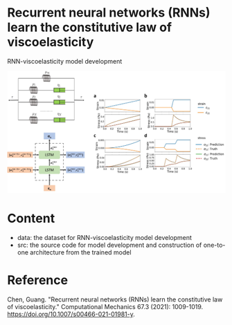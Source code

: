 # Recurrent neural networks (RNNs) learn the constitutive law of viscoelasticity
RNN-viscoelasticity model development

![RNN-viscoelasticity](./rnn.jpg)

# Content
- data: the dataset for RNN-viscoelasticity model development
- src: the source code for model development and construction of one-to-one architecture from the trained model

# Reference
Chen, Guang. "Recurrent neural networks (RNNs) learn the constitutive law of viscoelasticity." Computational Mechanics 67.3 (2021): 1009-1019. https://doi.org/10.1007/s00466-021-01981-y.
